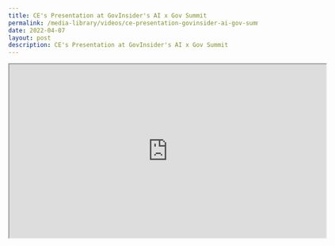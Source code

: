 ```yaml
---
title: CE's Presentation at GovInsider's AI x Gov Summit
permalink: /media-library/videos/ce-presentation-govinsider-ai-gov-summit
date: 2022-04-07
layout: post
description: CE's Presentation at GovInsider's AI x Gov Summit
---
```

<div class="home-video"><iframe id="video_player" title="CE's Presentation at GovInsider's AI x Gov Summit Video" width="640" height="350" src="https://www.youtube.com/embed/_mFuvTrc9N8?rel=0&amp;showinfo=0" allow="encrypted-media" allowfullscreen="" contenteditable="false"></iframe></div>
